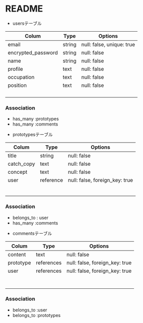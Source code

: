 # README

* usersテーブル

| Colum                  | Type              | Options                               |
|------------------------|-------------------|---------------------------------------|
| email                  | string            |  null: false, unique: true            |
| encrypted_password     | string            |  null: false                          |
| name                   | string            |  null: false                          |
| profile                | text              |  null: false                          |
| occupation             | text              |  null: false                          |
| position               | text              |  null: false                          |
|                        |                   |                                       |
|                        |                   |                                       |
|                        |                   |                                       |
|                        |                   |                                       |

### Association
- has_many :prototypes
- has_many :comments

* prototypesテーブル

| Colum                  | Type              | Options                               |
|------------------------|-------------------|---------------------------------------|
| title                  | string            |  null: false                          |
| catch_copy             | text              |  null: false                          |
| concept                | text              |  null: false                          |
| user                   | reference         |  null: false, foreign_key: true       |
|                        |                   |                                       |
|                        |                   |                                       |
|                        |                   |                                       |
|                        |                   |                                       |
|                        |                   |                                       |
|                        |                   |                                       |

### Association
- belongs_to : user
- has_many :comments


* commentsテーブル

| Colum                  | Type              | Options                               |
|------------------------|-------------------|---------------------------------------|
| content                | text              |  null: false                          |
| prototype              | references        |  null: false, foreign_key: true       |
| user                   | references        |  null: false, foreign_key: true       |
|                        |                   |                                       |
|                        |                   |                                       |
|                        |                   |                                       |
|                        |                   |                                       |
|                        |                   |                                       |
|                        |                   |                                       |
|                        |                   |                                       |

### Association
- belongs_to :user
- belongs_to :prototypes


